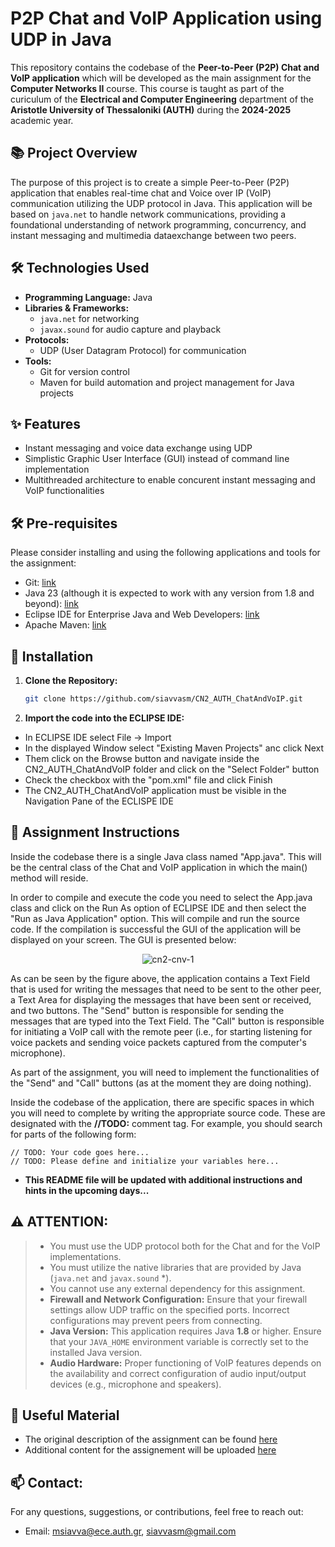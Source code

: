 # P2P Chat and VoIP Application using UDP in Java

This repository contains the codebase of the **Peer-to-Peer (P2P) Chat and VoIP application** which will be developed as the main assignment for the **Computer Networks II** course. This course is taught as part of the curiculum of the **Electrical and Computer Engineering** department of the **Aristotle University of Thessaloniki (AUTH)** during the **2024-2025** academic year.

## 📚 Project Overview

The purpose of this project is to create a simple Peer-to-Peer (P2P) application that enables real-time chat and Voice over IP (VoIP) communication utilizing the UDP protocol in Java. This application will be based on  `java.net` to handle network communications, providing a foundational understanding of network programming, concurrency, and instant messaging and multimedia dataexchange between two peers.

## 🛠️ Technologies Used

- **Programming Language:** Java
- **Libraries & Frameworks:**
  - `java.net` for networking
  - `javax.sound` for audio capture and playback
- **Protocols:**
  - UDP (User Datagram Protocol) for communication
- **Tools:**
  - Git for version control
  - Maven for build automation and project management for Java projects

## ✨ Features

- Instant messaging and voice data exchange using UDP
- Simplistic Graphic User Interface (GUI) instead of command line implementation
- Multithreaded architecture to enable concurent instant messaging and VoIP functionalities

## 🛠️ Pre-requisites 

Please consider installing and using the following applications and tools for the assignment:

- Git: [link](https://git-scm.com/downloads)
- Java 23 (although it is expected to work with any version from 1.8 and beyond): [link](https://www.oracle.com/java/technologies/downloads/)
- Eclipse IDE for Enterprise Java and Web Developers: [link](https://www.eclipse.org/downloads/packages/)
- Apache Maven: [link](https://maven.apache.org/download.cgi)

## 🚀 Installation

1. **Clone the Repository:**
   ```bash
   git clone https://github.com/siavvasm/CN2_AUTH_ChatAndVoIP.git
   ```

2. **Import the code into the ECLIPSE IDE:**

- In ECLIPSE IDE select File -> Import
- In the displayed Window select "Existing Maven Projects" anc click Next
- Them click on the Browse button and navigate inside the CN2_AUTH_ChatAndVoIP folder and click on the "Select Folder" button
- Check the checkbox with the "pom.xml" file and click Finish
- The CN2_AUTH_ChatAndVoIP application must be visible in the Navigation Pane of the ECLISPE IDE

## 📖 Assignment Instructions

Inside the codebase there is a single Java class named "App.java". This will be the central class of the Chat and VoIP application in which the main() method will reside. 

In order to compile and execute the code you need to select the App.java class and click on the Run As option of ECLIPSE IDE and then select the "Run as Java Application" option. This will compile and run the source code. If the compilation is successful the GUI of the application will be displayed on your screen. The GUI is presented below: 

<p align="center">
  <img src="https://github.com/user-attachments/assets/713e81b5-f7bc-44ec-8d6c-56fa77288c2d" alt="cn2-cnv-1">
</p>

As can be seen by the figure above, the application contains a Text Field that is used for writing the messages that need to be sent to the other peer, a Text Area for displaying the messages that have been sent or received, and two buttons. The "Send" button is responsible for sending the messages that are typed into the Text Field. The "Call" button is responsible for initiating a VoIP call with the remote peer (i.e., for starting listening for voice packets and sending voice packets captured from the computer's microphone).

As part of the assignment, you will need to implement the functionalities of the "Send" and "Call" buttons (as at the moment they are doing nothing). 

Inside the codebase of the application, there are specific spaces in which you will need to complete by writing the appropriate source code.  These are designated with the **//TODO:** comment tag. For example, you should search for parts of the following form: 

```
// TODO: Your code goes here...
// TODO: Please define and initialize your variables here...
```

- **This README file will be updated with additional instructions and hints in the upcoming days...**

## ⚠️ **ATTENTION:**
>- You must use the UDP protocol both for the Chat and for the VoIP implementations.
>- You must utilize the native libraries that are provided by Java (`java.net`  and `javax.sound` *).
>- You cannot use any external dependency for this assignment.
>- **Firewall and Network Configuration:** Ensure that your firewall settings allow UDP traffic on the specified ports. Incorrect configurations may prevent peers from connecting.
>- **Java Version:** This application requires Java **1.8** or higher. Ensure that your `JAVA_HOME` environment variable is correctly set to the installed Java version.
>- **Audio Hardware:** Proper functioning of VoIP features depends on the availability and correct configuration of audio input/output devices (e.g., microphone and speakers).

## 📄 Useful Material

- The original description of the assignment can be found [here](https://sites.google.com/view/computer-networks-ii/%CE%B5%CF%81%CE%B3%CE%B1%CF%83%CE%AF%CE%B5%CF%82)
- Additional content for the assignement will be uploaded [here](https://sites.google.com/view/computer-networks-ii)

## 📫 Contact: 

For any questions, suggestions, or contributions, feel free to reach out:

- Email: msiavva@ece.auth.gr, siavvasm@gmail.com

 
